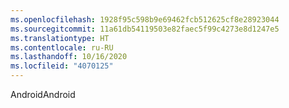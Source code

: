 ```yaml
---
ms.openlocfilehash: 1928f95c598b9e69462fcb512625cf8e28923044
ms.sourcegitcommit: 11a61db54119503e82faec5f99c4273e8d1247e5
ms.translationtype: HT
ms.contentlocale: ru-RU
ms.lasthandoff: 10/16/2020
ms.locfileid: "4070125"
---
```

<span data-ttu-id="73583-101">Android</span><span class="sxs-lookup"><span data-stu-id="73583-101">Android</span></span>